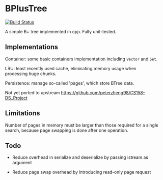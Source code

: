 # BPlusTree

[![Build Status](https://travis-ci.com/SkyZH/bplustree.svg?token=szB6fz2m5vb2KyfAiZ3B&branch=master)](https://travis-ci.com/SkyZH/bplustree)

A simple B+ tree implemented in cpp. Fully unit-tested.

## Implementations

Container: some basic containers implementation including `Vector` and `Set`.

LRU: least recently used cache, eliminating memory usage when processing huge chunks.

Persistence: manage so-called 'pages', which store BTree data.

Not yet ported to upstream https://github.com/peterzheng98/CS158-DS_Project

## Limitations

Number of pages in memory must be larger than those required for a single search, because page swapping is done after one operation.

## Todo

* Reduce overhead in serialize and deserialize by passing istream as argument

* Reduce page swap overhead by introducing read-only page request

